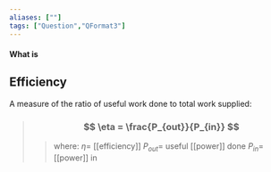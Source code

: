 ```yaml
---
aliases: [""]
tags: ["Question","QFormat3"]
---
```


#### What is
## Efficiency
A measure of the ratio of useful work done to total work supplied:

> ### $$ \eta = \frac{P_{out}}{P_{in}} $$ 
>> where:
>> $\eta=$ [[efficiency]] 
>> $P_{out}=$ useful [[power]] done
>> $P_{in}=$ [[power]] in
